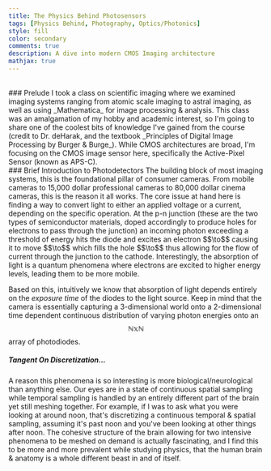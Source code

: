 ```yaml
---
title: The Physics Behind Photosensors
tags: [Physics Behind, Photography, Optics/Photonics]
style: fill
color: secondary
comments: true
description: A dive into modern CMOS Imaging architecture
mathjax: true
---
```

<br>
### Prelude
I took a class on scientific imaging where we examined imaging systems ranging from atomic scale imaging to astral imaging, as well as using _Mathematica_ for image processing & analysis. This class was an amalgamation of my hobby and academic interest, so I'm going to share one of the coolest bits of knowledge I've gained from the course (credit to Dr. deHarak, and the textbook _Principles of Digital Image Processing by Burger & Burge_). While CMOS architectures are broad, I'm focusing on the CMOS image sensor here, specifically the Active-Pixel Sensor (known as APS-C).
<br>
### Brief Introduction to Photodetectors
The building block of most imaging systems, this is the foundational pillar of consumer cameras. From mobile cameras to 15,000 dollar  professional cameras to 80,000 dollar cinema cameras, this is the reason it all works. The core issue at hand here is finding a way to convert light to either an applied voltage or a current, depending on the specific operation. At the p-n junction (these are the two types of semiconductor materials, doped accordingly to produce holes for electrons to pass through the junction) an incoming photon exceeding a threshold of energy hits the diode and excites an electron $$\to$$ causing it to move $$\to$$ which fills the hole $$\to$$ thus allowing for the flow of current through the junction to the cathode. Interestingly, the absorption of light is a quantum phenomena where electrons are excited to higher energy levels, leading them to be more mobile.
<br>

Based on this, intuitively we know that absorption of light depends entirely on the _exposure time_ of the diodes to the light source. Keep in mind that the camera is essentially capturing a 3-dimensional world onto a 2-dimensional time dependent continuous distribution of varying photon energies onto an $$\mathbb{NxN}$$ array of photodiodes.

##### Tangent On Discretization...
A reason this phenomena is so interesting is more biological/neurological than anything else. Our eyes are in a state of continuous spatial sampling while temporal sampling is handled by an entirely different part of the brain yet still meshing together. For example, if I was to ask what you were looking at around noon, that's discretizing a continuous temporal & spatial sampling, assuming it's past noon and you've been looking at other things after noon. The cohesive structure of the brain allowing for two intensive phenomena to be meshed on demand is actually fascinating, and I find this to be more and more prevalent while studying physics, that the human brain & anatomy is a whole different beast in and of itself. 
